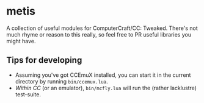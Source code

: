 # metis

A collection of useful modules for ComputerCraft/CC: Tweaked. There's not much rhyme or reason to this really, so feel
free to PR useful libraries you might have.

## Tips for developing
 - Assuming you've got CCEmuX installed, you can start it in the current directory by running `bin/ccemux.lua`.
 - _Within CC_ (or an emulator), `bin/mcfly.lua` will run the (rather lacklustre) test-suite.

